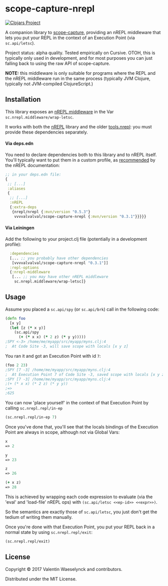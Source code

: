 # scope-capture-nrepl

[![Clojars Project](https://img.shields.io/clojars/v/vvvvalvalval/scope-capture-nrepl.svg)](https://clojars.org/vvvvalvalval/scope-capture-nrepl)

A companion library to [scope-capture](https://github.com/vvvvalvalval/scope-capture), providing an nREPL middleware that lets you put your REPL in the context of an Execution Point (via `sc.api/letsc`). 

Project status: alpha quality. Tested empirically on Cursive. OTOH, this is typically only used in development,
 and for most purposes you can just falling back to using the raw API of scope-capture.

**NOTE:** this middleware is only suitable for programs where the REPL and the nREPL middleware run in the same process 
 (typically JVM Clojure, typically not JVM-compiled ClojureScript.)

## Installation

This library exposes an [nREPL middleware](https://nrepl.org/nrepl/design/middleware.html) in the Var `sc.nrepl.middleware/wrap-letsc`.

It works with both the [nREPL](https://nrepl.org/nrepl/index.html) library and the older [tools.nrepl](https://github.com/clojure/tools.nrepl):
 you must provide these dependencies separately.

#### Via deps.edn

You need to declare dependencies both to this library and to nREPL itself.
 You'll typically want to put them in a custom profile, as [recommended](https://nrepl.org/nrepl/usage/server.html#_using_clojure_cli_tools) by the nREPL documentation:

```clojure
;; in your deps.edn file:
{
 ;; [...]
 :aliases
 {
  ;; [...]
  :nREPL
  {:extra-deps
   {nrepl/nrepl {:mvn/version "0.5.3"}
    vvvvalvalval/scope-capture-nrepl {:mvn/version "0.3.1"}}}}}
```

#### Via Leiningen 

Add the following to your project.clj file (potentially in a development profile):

```clojure
  :dependencies 
  [... ;; you probably have other dependencies 
   [vvvvalvalval/scope-capture-nrepl "0.3.1"]]
  :repl-options
  {:nrepl-middleware
   [... ;; you may have other nREPL middleware 
    sc.nrepl.middleware/wrap-letsc]}
```

## Usage

Assume you placed a `sc.api/spy` (or `sc.api/brk`) call in the following code:

```clojure 
(defn foo
  [x y]
  (let [z (* x y)]
    (sc.api/spy  
      (+ (* x x) (* 2 z) (* y y)))))
;SPY <-3> /home/me/myapp/src/myapp/myns.clj:4 
;  At Code Site -3, will save scope with locals [x y z]
```

You ran it and got an Execution Point with id `7`:

```clojure 
(foo 2 23)
;SPY [7 -3] /home/me/myapp/src/myapp/myns.clj:4 
;  At Execution Point 7 of Code Site -3, saved scope with locals [x y z]
;SPY [7 -3] /home/me/myapp/src/myapp/myns.clj:4 
;(+ (* x x) (* 2 z) (* y y))
;=>
;625
```

You can now 'place yourself' in the context of that Execution Point by calling `sc.nrepl.repl/in-ep`

```clojure
(sc.nrepl.repl/in-ep 7)
```

Once you've done that, you'll see that the locals bindings of the Execution Point are always in scope, although not via Global Vars:

```clojure
x 
=> 2 

y 
=> 23

z
=> 26

(+ x z)
=> 28
```

This is achieved by wrapping each code expression to evaluate (via the 'eval' and 'load-file' nREPL ops) with `(sc.api/letsc <<ep-id>> <<expr>>)`.

So the semantics are exactly those of `sc.api/letsc`, you just don't get the tedium of writing them manually.

Once you're done with that Execution Point, you put your REPL back in a normal state by using `sc.nrepl.repl/exit`:

```clojure
(sc.nrepl.repl/exit)
```

## License

Copyright © 2017 Valentin Waeselynck and contributors.

Distributed under the MIT License.
